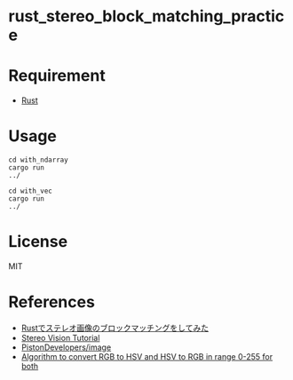 # rust_stereo_block_matching_practice

# Requirement
- [Rust](https://www.rust-lang.org)

# Usage
```
cd with_ndarray
cargo run
../
```

```
cd with_vec
cargo run
../
```

# License
MIT

# References
- [Rustでステレオ画像のブロックマッチングをしてみた](http://asukiaaa.blogspot.com/2018/03/rust.html)
- [Stereo Vision Tutorial](http://mccormickml.com/2014/01/10/stereo-vision-tutorial-part-i/)
- [PistonDevelopers/image](https://github.com/PistonDevelopers/image)
- [Algorithm to convert RGB to HSV and HSV to RGB in range 0-255 for both](https://stackoverflow.com/questions/3018313/algorithm-to-convert-rgb-to-hsv-and-hsv-to-rgb-in-range-0-255-for-both)
